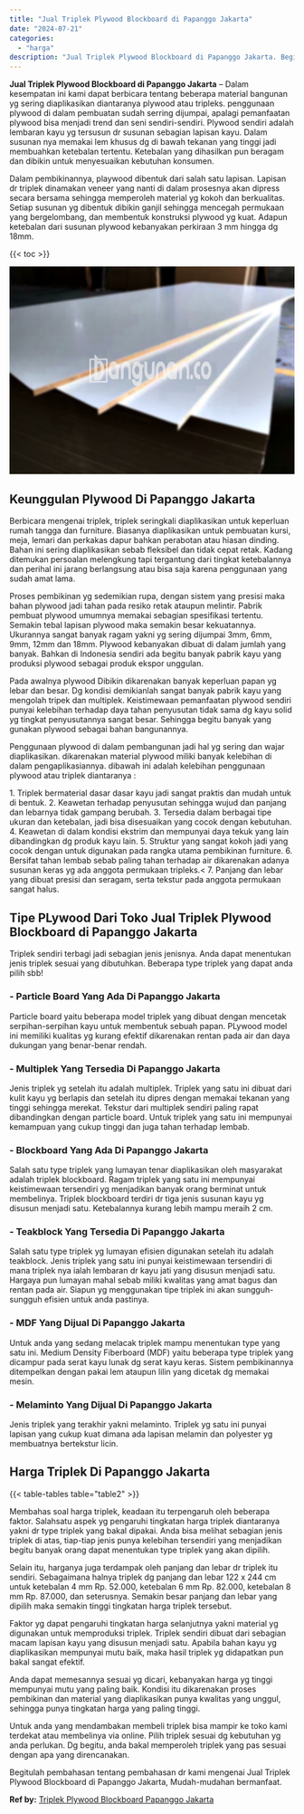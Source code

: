 ```yaml
---
title: "Jual Triplek Plywood Blockboard di Papanggo Jakarta"
date: "2024-07-21"
categories: 
  - "harga"
description: "Jual Triplek Plywood Blockboard di Papanggo Jakarta. Begitulah pembahasan tentang pembahasan dr kami mengenai Jual Triplek Plywood Blockboard di Papanggo Jak..."
---
```


**Jual Triplek Plywood Blockboard di Papanggo Jakarta** – Dalam kesempatan ini kami dapat berbicara tentang beberapa material bangunan yg sering diaplikasikan diantaranya plywood atau tripleks. penggunaan plywood di dalam pembuatan sudah serring dijumpai, apalagi pemanfaatan plywood bisa menjadi trend dan seni sendiri-sendiri. Plywood sendiri adalah lembaran kayu yg tersusun dr susunan sebagian lapisan kayu. Dalam susunan nya memakai lem khusus dg di bawah tekanan yang tinggi jadi membuahkan ketebalan tertentu. Ketebalan yang dihasilkan pun beragam dan dibikin untuk menyesuaikan kebutuhan konsumen.

Dalam pembikinannya, playwood dibentuk dari salah satu lapisan. Lapisan dr triplek dinamakan veneer yang nanti di dalam prosesnya akan dipress secara bersama sehingga memperoleh material yg kokoh dan berkualitas. Setiap susunan yg dibentuk dibikin ganjil sehingga mencegah permukaan yang bergelombang, dan membentuk konstruksi plywood yg kuat. Adapun ketebalan dari susunan plywood kebanyakan perkiraan 3 mm hingga dg 18mm.

{{< toc >}}

![Jual Triplek Plywood Blockboard di Papanggo Jakarta](/images/jual-triplek-murah-19.png)

## Keunggulan Plywood Di Papanggo Jakarta

Berbicara mengenai triplek, triplek seringkali diaplikasikan untuk keperluan rumah tangga dan furniture. Biasanya diaplikasikan untuk pembuatan kursi, meja, lemari dan perkakas dapur bahkan perabotan atau hiasan dinding. Bahan ini sering diaplikasikan sebab fleksibel dan tidak cepat retak. Kadang ditemukan persoalan melengkung tapi tergantung dari tingkat ketebalannya dan perihal ini jarang berlangsung atau bisa saja karena penggunaan yang sudah amat lama.

Proses pembikinan yg sedemikian rupa, dengan sistem yang presisi maka bahan plywood jadi tahan pada resiko retak ataupun melintir. Pabrik pembuat plywood umumnya memakai sebagian spesifikasi tertentu. Semakin tebal lapisan plywood maka semakin besar kekuatannya. Ukurannya sangat banyak ragam yakni yg sering dijumpai 3mm, 6mm, 9mm, 12mm dan 18mm. Plywood kebanyakan dibuat di dalam jumlah yang banyak. Bahkan di Indonesia sendiri ada begitu banyak pabrik kayu yang produksi plywood sebagai produk ekspor unggulan.

Pada awalnya plywood Dibikin dikarenakan banyak keperluan papan yg lebar dan besar. Dg kondisi demikianlah sangat banyak pabrik kayu yang mengolah tripek dan multiplek. Keistimewaan pemanfaatan plywood sendiri punyai kelebihan terhadap daya tahan penyusutan tidak sama dg kayu solid yg tingkat penyusutannya sangat besar. Sehingga begitu banyak yang gunakan plywood sebagai bahan bangunannya.

Penggunaan plywood di dalam pembangunan jadi hal yg sering dan wajar diaplikasikan. dikarenakan material plywood miliki banyak kelebihan di dalam pengaplikasiannya. dibawah ini adalah kelebihan penggunaan plywood atau triplek diantaranya :

1\. Triplek bermaterial dasar dasar kayu jadi sangat praktis dan mudah untuk di bentuk. 2. Keawetan terhadap penyusutan sehingga wujud dan panjang dan lebarnya tidak gampang berubah. 3. Tersedia dalam berbagai tipe ukuran dan ketebalan, jadi bisa disesuaikan yang cocok dengan kebutuhan. 4. Keawetan di dalam kondisi ekstrim dan mempunyai daya tekuk yang lain dibandingkan dg produk kayu lain. 5. Struktur yang sangat kokoh jadi yang cocok dengan untuk digunakan pada rangka utama pembikinan furniture. 6. Bersifat tahan lembab sebab paling tahan terhadap air dikarenakan adanya susunan keras yg ada anggota permukaan tripleks.< 7. Panjang dan lebar yang dibuat presisi dan seragam, serta tekstur pada anggota permukaan sangat halus.

## Tipe PLywood Dari Toko Jual Triplek Plywood Blockboard di Papanggo Jakarta

Triplek sendiri terbagi jadi sebagian jenis jenisnya. Anda dapat menentukan jenis triplek sesuai yang dibutuhkan. Beberapa type triplek yang dapat anda pilih sbb!

### \- Particle Board Yang Ada Di Papanggo Jakarta

Particle board yaitu beberapa model triplek yang dibuat dengan mencetak serpihan-serpihan kayu untuk membentuk sebuah papan. PLywood model ini memiliki kualitas yg kurang efektif dikarenakan rentan pada air dan daya dukungan yang benar-benar rendah.

### \- Multiplek Yang Tersedia Di Papanggo Jakarta

Jenis triplek yg setelah itu adalah multiplek. Triplek yang satu ini dibuat dari kulit kayu yg berlapis dan setelah itu dipres dengan memakai tekanan yang tinggi sehingga merekat. Tekstur dari multiplek sendiri paling rapat dibandingkan dengan particle board. Untuk triplek yang satu ini mempunyai kemampuan yang cukup tinggi dan juga tahan terhadap lembab.

### \- Blockboard Yang Ada Di Papanggo Jakarta

Salah satu type triplek yang lumayan tenar diaplikasikan oleh masyarakat adalah triplek blockboard. Ragam triplek yang satu ini mempunyai keistimewaan tersendiri yg menjadikan banyak orang berminat untuk membelinya. Triplek blockboard terdiri dr tiga jenis susunan kayu yg disusun menjadi satu. Ketebalannya kurang lebih mampu meraih 2 cm.

### \- Teakblock Yang Tersedia Di Papanggo Jakarta

Salah satu type triplek yg lumayan efisien digunakan setelah itu adalah teakblock. Jenis triplek yang satu ini punyai keistimewaan tersendiri di mana triplek nya ialah lembaran dr kayu jati yang disusun menjadi satu. Hargaya pun lumayan mahal sebab miliki kwalitas yang amat bagus dan rentan pada air. Siapun yg menggunakan tipe triplek ini akan sungguh-sungguh efisien untuk anda pastinya.

### \- MDF Yang Dijual Di Papanggo Jakarta

Untuk anda yang sedang melacak triplek mampu menentukan type yang satu ini. Medium Density Fiberboard (MDF) yaitu beberapa type triplek yang dicampur pada serat kayu lunak dg serat kayu keras. Sistem pembikinannya ditempelkan dengan pakai lem ataupun lilin yang dicetak dg memakai mesin.

### \- Melaminto Yang Dijual Di Papanggo Jakarta

Jenis triplek yang terakhir yakni melaminto. Triplek yg satu ini punyai lapisan yang cukup kuat dimana ada lapisan melamin dan polyester yg membuatnya bertekstur licin.

## Harga Triplek Di Papanggo Jakarta

{{< table-tables table="table2" >}}

Membahas soal harga triplek, keadaan itu terpengaruh oleh beberapa faktor. Salahsatu aspek yg pengaruhi tingkatan harga triplek diantaranya yakni dr type triplek yang bakal dipakai. Anda bisa melihat sebagian jenis triplek di atas, tiap-tiap jenis punya kelebihan tersendiri yang menjadikan begitu banyak orang dapat menentukan type triplek yang akan dipilih.

Selain itu, harganya juga terdampak oleh panjang dan lebar dr triplek itu sendiri. Sebagaimana halnya triplek dg panjang dan lebar 122 x 244 cm untuk ketebalan 4 mm Rp. 52.000, ketebalan 6 mm Rp. 82.000, ketebalan 8 mm Rp. 87.000, dan seterusnya. Semakin besar panjang dan lebar yang dipilih maka semakin tinggi tingkatan harga triplek tersebut.

Faktor yg dapat pengaruhi tingkatan harga selanjutnya yakni material yg digunakan untuk memproduksi triplek. Triplek sendiri dibuat dari sebagian macam lapisan kayu yang disusun menjadi satu. Apabila bahan kayu yg diaplikasikan mempunyai mutu baik, maka hasil triplek yg didapatkan pun bakal sangat efektif.

Anda dapat memesannya sesuai yg dicari, kebanyakan harga yg tinggi mempunyai mutu yang paling baik. Kondisi itu dikarenakan proses pembikinan dan material yang diaplikasikan punya kwalitas yang unggul, sehingga punya tingkatan harga yang paling tinggi.

Untuk anda yang mendambakan membeli triplek bisa mampir ke toko kami terdekat atau membelinya via online. Pilih triplek sesuai dg kebutuhan yg anda perlukan. Dg begitu, anda bakal memperoleh triplek yang pas sesuai dengan apa yang direncanakan.

Begitulah pembahasan tentang pembahasan dr kami mengenai Jual Triplek Plywood Blockboard di Papanggo Jakarta, Mudah-mudahan bermanfaat.

**Ref by:** [Triplek Plywood Blockboard Papanggo Jakarta](https://id.wikipedia.org/wiki/Triplek)

